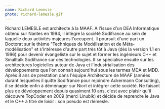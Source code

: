 ```yaml
---
name: Richard Lemesle
photo: richard-lemesle.gif
---
```


Richard LEMESLE est architecte à la MAAF. A l'issue d'un DEA Informatique obtenu sur Nantes en 1994, il intègre la société Sodifrance au sein de laquelle deux activités majeures l'occupent. Il poursuit d'une part un Doctorat sur le thème "Techniques de Modélisation et de Méta-modélisation" et s'intéresse d'autre part très tôt à Java (dès la version 1.1 en 1996) pour devenir évangeliste sur le sujet et former les ingénieurs C++ et Smalltalk Sodifrance sur ces technologies. Il se spécialise ensuite sur les architectures logicielles autour de Java et l'industrialisation des développements que l'on connait aujourd'hui sous les termes MDA et MDD. Après 8 ans de prestation dans l'équipe Architecture de MAAF (années durant lesquelles il quitte Sodifrance pour rejoindre Ackermann Consulting), il se décide enfin à déménager sur Niort et intégrer cette société. Ne faisant plus de développement depuis quasiment 10 ans, c'est avec plaisir qu'il découvre TopCoder en 2009 (merci Linubik) et décide de reprendre le Java et le C++ à titre de loisir : son pseudo est rlemesle.